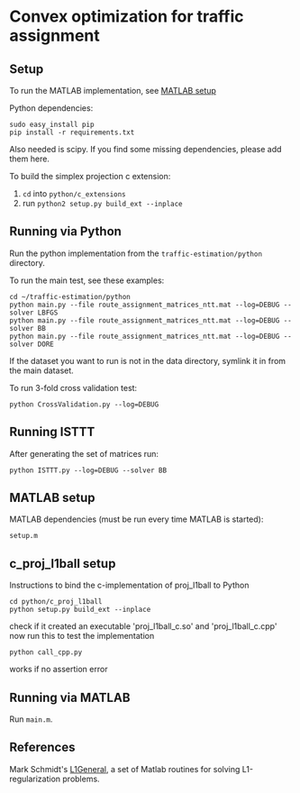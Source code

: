 Convex optimization for traffic assignment
==========================================

Setup
-----
To run the MATLAB implementation, see [MATLAB setup](#matlab-setup)

Python dependencies:

    sudo easy_install pip
    pip install -r requirements.txt

Also needed is scipy. If you find some missing dependencies, please add them here.

To build the simplex projection c extension:
1. `cd` into `python/c_extensions`
2. run `python2 setup.py build_ext --inplace`

Running via Python
-------------------
Run the python implementation from the `traffic-estimation/python` directory.

To run the main test, see these examples:
```
cd ~/traffic-estimation/python
python main.py --file route_assignment_matrices_ntt.mat --log=DEBUG --solver LBFGS
python main.py --file route_assignment_matrices_ntt.mat --log=DEBUG --solver BB
python main.py --file route_assignment_matrices_ntt.mat --log=DEBUG --solver DORE
```
If the dataset you want to run is not in the data directory, symlink it in
from the main dataset.

To run 3-fold cross validation test:
```
python CrossValidation.py --log=DEBUG
```

Running ISTTT
-------------
After generating the set of matrices run:
```
python ISTTT.py --log=DEBUG --solver BB
```

MATLAB setup
------------
<a name="matlab-setup"></a>
MATLAB dependencies (must be run every time MATLAB is started):

    setup.m


c_proj_l1ball setup
-------------------

Instructions to bind the c-implementation of proj_l1ball to Python

    cd python/c_proj_l1ball
    python setup.py build_ext --inplace 

check if it created an executable 'proj_l1ball_c.so' and 'proj_l1ball_c.cpp'
now run this to test the implementation

    python call_cpp.py

works if no assertion error

Running via MATLAB
-------------------
Run `main.m`.

References
--------
Mark Schmidt's [L1General](http://www.di.ens.fr/~mschmidt/Software/L1General.html), a set of Matlab routines for solving L1-regularization problems. 
